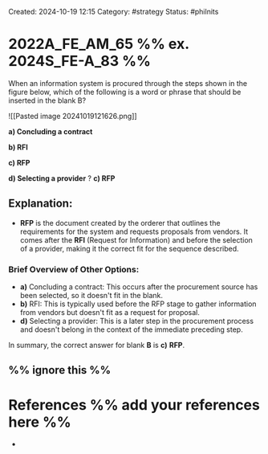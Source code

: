 Created: 2024-10-19 12:15
Category: #strategy 
Status: #philnits


# 2022A_FE_AM_65 %% ex. 2024S_FE-A_83 %%

When an information system is procured through the steps shown in the figure below, which of the following is a word or phrase that should be inserted in the blank B?

![[Pasted image 20241019121626.png]]

**a) Concluding a contract** 

**b) RFI** 

**c) RFP** 

**d) Selecting a provider**
? 
**c) RFP** 

## **Explanation:**

- **RFP** is the document created by the orderer that outlines the requirements for the system and requests proposals from vendors. It comes after the **RFI** (Request for Information) and before the selection of a provider, making it the correct fit for the sequence described.

### Brief Overview of Other Options:

- **a)** Concluding a contract: This occurs after the procurement source has been selected, so it doesn't fit in the blank.
- **b)** RFI: This is typically used before the RFP stage to gather information from vendors but doesn't fit as a request for proposal.
- **d)** Selecting a provider: This is a later step in the procurement process and doesn't belong in the context of the immediate preceding step.

In summary, the correct answer for blank **B** is **c)** **RFP**.




%% ignore this %%
---









# References %% add your references here %%
- 